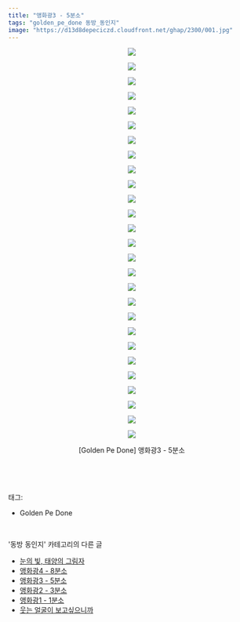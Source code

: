 ```yaml
---
title: "앵화광3 - 5분소"
tags: "golden_pe_done 동방_동인지"
image: "https://d13d8depeciczd.cloudfront.net/ghap/2300/001.jpg"
---
```

<div class="article">
<p style="text-align: center; clear: none; float: none;"><img src="{{ site.imgserver12 }}/ghap/2300/001.jpg"/></p>
<p style="text-align: center; clear: none; float: none;"><img src="{{ site.imgserver12 }}/ghap/2300/002.jpg"/></p>
<p style="text-align: center; clear: none; float: none;"><img src="{{ site.imgserver12 }}/ghap/2300/003.jpg"/></p>
<p style="text-align: center; clear: none; float: none;"><img src="{{ site.imgserver12 }}/ghap/2300/004.jpg"/></p>
<p style="text-align: center; clear: none; float: none;"><img src="{{ site.imgserver12 }}/ghap/2300/005.jpg"/></p>
<p style="text-align: center; clear: none; float: none;"><img src="{{ site.imgserver12 }}/ghap/2300/006.jpg"/></p>
<p style="text-align: center; clear: none; float: none;"><img src="{{ site.imgserver12 }}/ghap/2300/007.jpg"/></p>
<p style="text-align: center; clear: none; float: none;"><img src="{{ site.imgserver12 }}/ghap/2300/008.jpg"/></p>
<p style="text-align: center; clear: none; float: none;"><img src="{{ site.imgserver12 }}/ghap/2300/009.jpg"/></p>
<p style="text-align: center; clear: none; float: none;"><img src="{{ site.imgserver12 }}/ghap/2300/010.jpg"/></p>
<p style="text-align: center; clear: none; float: none;"><img src="{{ site.imgserver12 }}/ghap/2300/011.jpg"/></p>
<p style="text-align: center; clear: none; float: none;"><img src="{{ site.imgserver12 }}/ghap/2300/012.jpg"/></p>
<p style="text-align: center; clear: none; float: none;"><img src="{{ site.imgserver12 }}/ghap/2300/013.jpg"/></p>
<p style="text-align: center; clear: none; float: none;"><img src="{{ site.imgserver12 }}/ghap/2300/014.jpg"/></p>
<p style="text-align: center; clear: none; float: none;"><img src="{{ site.imgserver12 }}/ghap/2300/015.jpg"/></p>
<p style="text-align: center; clear: none; float: none;"><img src="{{ site.imgserver12 }}/ghap/2300/016.jpg"/></p>
<p style="text-align: center; clear: none; float: none;"><img src="{{ site.imgserver12 }}/ghap/2300/017.jpg"/></p>
<p style="text-align: center; clear: none; float: none;"><img src="{{ site.imgserver12 }}/ghap/2300/018.jpg"/></p>
<p style="text-align: center; clear: none; float: none;"><img src="{{ site.imgserver12 }}/ghap/2300/019.jpg"/></p>
<p style="text-align: center; clear: none; float: none;"><img src="{{ site.imgserver12 }}/ghap/2300/020.jpg"/></p>
<p style="text-align: center; clear: none; float: none;"><img src="{{ site.imgserver12 }}/ghap/2300/021.jpg"/></p>
<p style="text-align: center; clear: none; float: none;"><img src="{{ site.imgserver12 }}/ghap/2300/022.jpg"/></p>
<p style="text-align: center; clear: none; float: none;"><img src="{{ site.imgserver12 }}/ghap/2300/023.jpg"/></p>
<p style="text-align: center; clear: none; float: none;"><img src="{{ site.imgserver12 }}/ghap/2300/024.jpg"/></p>
<p style="text-align: center; clear: none; float: none;"><img src="{{ site.imgserver12 }}/ghap/2300/025.jpg"/></p>
<p style="text-align: center; clear: none; float: none;"><img src="{{ site.imgserver12 }}/ghap/2300/026.jpg"/></p>
<p style="text-align: center; clear: none; float: none;"><img src="{{ site.imgserver12 }}/ghap/2300/027.jpg"/></p>
<p style="text-align: center; clear: none; float: none;">[Golden Pe Done] 앵화광3 - 5분소</p>
<p><br/></p>
</div><br/>
<div class="tagTrail">
<p>태그: </p>
<ul>
<li>Golden Pe Done</li>
</ul>
</div><br/>
<div class="another">
<p>'동방 동인지' 카테고리의 다른 글</p>
<ul>
<li><a href="/ghap_2303">눈의 빛, 태양의 그림자</a></li>
<li><a href="/ghap_2301">앵화광4 - 8분소</a></li>
<li><a href="/ghap_2300">앵화광3 - 5분소</a></li>
<li><a href="/ghap_2299">앵화광2 - 3분소</a></li>
<li><a href="/ghap_2298">앵화광1 - 1분소</a></li>
<li><a href="/ghap_2297">웃는 얼굴이 보고싶으니까</a></li>
</ul>
</div><br/>
<div class="cb_module cb_fluid">
<div class="cb_wrt cb_profile">
</div><!-- commentList close -->
</div><br/>
